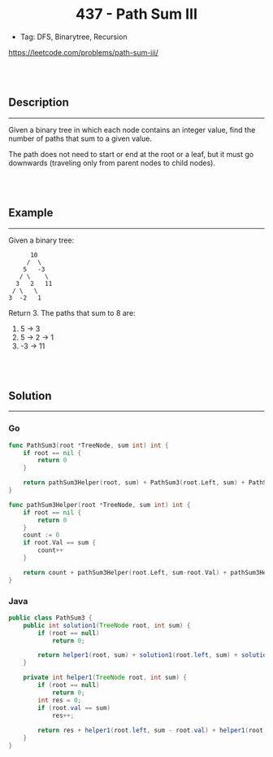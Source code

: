 # <center>437 - Path Sum III</center> 


* Tag: DFS, Binarytree, Recursion

https://leetcode.com/problems/path-sum-iii/

<br></br>



## Description
----
Given a binary tree in which each node contains an integer value, find the number of paths that sum to a given value.

The path does not need to start or end at the root or a leaf, but it must go downwards (traveling only from parent nodes to child nodes).

<br></br>



## Example
----
Given a binary tree:
```
      10
     /  \
    5   -3
   / \    \
  3   2   11
 / \   \
3  -2   1
```

Return 3. The paths that sum to 8 are:
1.  5 -> 3
2.  5 -> 2 -> 1
3. -3 -> 11

<br></br>



## Solution
----
### Go

```go
func PathSum3(root *TreeNode, sum int) int {
	if root == nil {
		return 0
	}

	return pathSum3Helper(root, sum) + PathSum3(root.Left, sum) + PathSum3(root.Right, sum)
}

func pathSum3Helper(root *TreeNode, sum int) int {
	if root == nil {
		return 0
	}
	count := 0
	if root.Val == sum {
		count++
	}

	return count + pathSum3Helper(root.Left, sum-root.Val) + pathSum3Helper(root.Right, sum-root.Val)
}
```


### Java
```java
public class PathSum3 {
	public int solution1(TreeNode root, int sum) {
        if (root == null)
        	return 0;

        return helper1(root, sum) + solution1(root.left, sum) + solution1(root.right, sum);
    }

    private int helper1(TreeNode root, int sum) {
        if (root == null)
        	return 0;
        int res = 0;
        if (root.val == sum)
        	res++;
        
        return res + helper1(root.left, sum - root.val) + helper1(root.right, sum - root.val);
    }
}
```